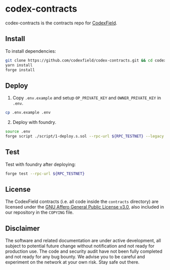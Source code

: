 # codex-contracts

codex-contracts is the contracts repo for [CodexField](https://codexfield.com/).

## Install

To install dependencies:

```bash
git clone https://github.com/codexfield/codex-contracts.git && cd codex-contracts
yarn install
forge install
```

## Deploy

1. Copy `.env.example` and setup `OP_PRIVATE_KEY` and `OWNER_PRIVATE_KEY` in `.env`.

```bash
cp .env.example .env
```

2. Deploy with foundry.

```bash
source .env
forge script ./script/1-deploy.s.sol --rpc-url ${RPC_TESTNET} --legacy --broadcast --private-key ${OP_PRIVATE_KEY} --via-ir
```

## Test

Test with foundry after deploying:

```bash
forge test --rpc-url ${RPC_TESTNET}
```

## License
The CodexField contracts (i.e. all code inside the `contracts` directory) are licensed under the
[GNU Affero General Public License v3.0](https://www.gnu.org/licenses/agpl-3.0.en.html), also
included in our repository in the `COPYING` file.

## Disclaimer
The software and related documentation are under active development, all subject to potential future change without
notification and not ready for production use. The code and security audit have not been fully completed and not ready
for any bug bounty. We advise you to be careful and experiment on the network at your own risk. Stay safe out there.
